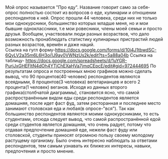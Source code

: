 Мой опрос называется "Про еду". Название говорит само за себя- опрос полностью состоит из вопросов о еде, кулинарии и отношении респондентов к ней. Опрос прошли 44 человека, среди них не только мои однокурсники, большинство которых младше меня, но и мои бывшие одноклассники, т.е мои ровесники, члены моей семьи и просто друзья. Вообщем, участвовали люди разных возраствов, что дало возможность пронаблюдать статистику кулинарных пристрастий людей разных возрастов, времён и даже наций.  
Ссылка на гугл форму-https://docs.google.com/forms/d/10i4J1tbwdSC-6QvLV2a35m6L6H3oi1J9ay0VWNzUs2k/edit?ts=5a88a04b
Ссылка на таблицу- https://docs.google.com/spreadsheets/d/1uYGR-PurjJxGHEFltN4dOh4YTjChEXaHVa7jmqCEpcE/edit#gid=972444695
По результатам опроса и построенных мною графиков можно сделать вывод, что 90 процентов(40 человек) респондентов являются всеядными, 8 процентов(3 человека) вегетарианцев и всего 2 процента(1 человек) веганов.
Исходя из данных второго графика(столбчатой диаграммы), становится ясно, что самой распространённым видом еды среди респондентов является домашняя, после идет фаст фуд, затем ресторанная и последнее место занимают столовская еда и любая(в опросе-"вся").
Так как большинство респондентов являются моими однокурсниками, то есть студентами, отсюда следует вывод, что самой распространённой едой среди студентов является домашняя, что очень радует, потому что отдавая предпочтение домашней еде, нежели фаст фуду или столовской, студенты приносят огромною пользу своему молодому растущему организму.
Было очень интересно наблюдать за ответами респондентов, тем самым узнавать их ближе:их интересы, навыки, предпочтения и просто мнение.
